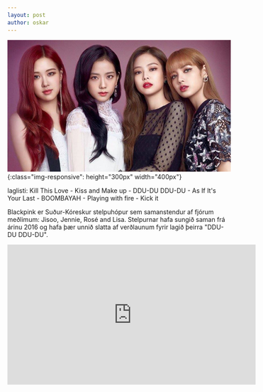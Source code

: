 ```yaml
---
layout: post
author: oskar
---
```

![blackpink.jpg](/assets/blackpink.png){:class="img-responsive": height="300px" width="400px"}

laglisti: Kill This Love - Kiss and Make up - DDU-DU DDU-DU - As If It's Your Last - BOOMBAYAH - Playing with fire - Kick it 

Blackpink er Suður-Kóreskur stelpuhópur sem samanstendur af fjórum meðlimum: Jisoo, Jennie, Rosé and Lisa. Stelpurnar hafa sungið saman frá árinu 2016 og hafa þær unnið slatta af verðlaunum fyrir lagið þeirra "DDU-DU DDU-DU".

<iframe class="video" width="560" height="315" src="https://www.youtube.com/embed/IHNzOHi8sJs" frameborder="0" allow="accelerometer; autoplay; encrypted-media; gyroscope; picture-in-picture" allowfullscreen></iframe>